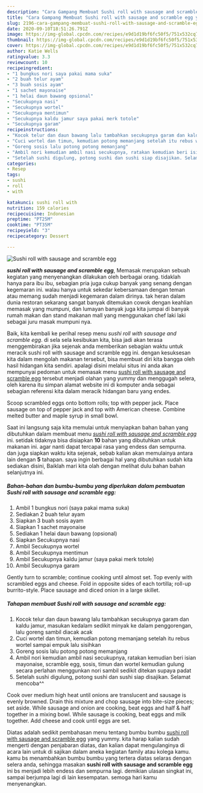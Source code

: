```yaml
---
description: "Cara Gampang Membuat Sushi roll with sausage and scramble egg yang Lezat"
title: "Cara Gampang Membuat Sushi roll with sausage and scramble egg yang Lezat"
slug: 2196-cara-gampang-membuat-sushi-roll-with-sausage-and-scramble-egg-yang-lezat
date: 2020-09-10T18:51:26.791Z
image: https://img-global.cpcdn.com/recipes/e9d1d19bf6fc50f5/751x532cq70/sushi-roll-with-sausage-and-scramble-egg-foto-resep-utama.jpg
thumbnail: https://img-global.cpcdn.com/recipes/e9d1d19bf6fc50f5/751x532cq70/sushi-roll-with-sausage-and-scramble-egg-foto-resep-utama.jpg
cover: https://img-global.cpcdn.com/recipes/e9d1d19bf6fc50f5/751x532cq70/sushi-roll-with-sausage-and-scramble-egg-foto-resep-utama.jpg
author: Katie Wells
ratingvalue: 3.3
reviewcount: 10
recipeingredient:
- "1 bungkus nori saya pakai mama suka"
- "2 buah telur ayam"
- "3 buah sosis ayam"
- "1 sachet mayonaise"
- "1 helai daun bawang opsional"
- "Secukupnya nasi"
- "Secukupnya wortel"
- "Secukupnya mentimun"
- "Secukupnya kaldu jamur saya pakai merk totole"
- "Secukupnya garam"
recipeinstructions:
- "Kocok telur dan daun bawang lalu tambahkan secukupnya garam dan kaldu jamur, masukan kedalam sedikit minyak ke dalam penggorengan, lalu goreng sambil diacak acak"
- "Cuci wortel dan timun, kemudian potong memanjang setelah itu rebus wortel sampai empuk lalu sisihkan"
- "Goreng sosis lalu potong potong memanjang"
- "Ambil nori kemudian ambil nasi secukupnya, ratakan kemudian beri isian mayonaise, scramble egg, sosis, timun dan wortel kemudian gulung secara perlahan menggunkan nori sambil sedikit ditekan supaya padat"
- "Setelah sushi digulung, potong sushi dan sushi siap disajikan. Selamat mencoba^^"
categories:
- Resep
tags:
- sushi
- roll
- with

katakunci: sushi roll with 
nutrition: 159 calories
recipecuisine: Indonesian
preptime: "PT25M"
cooktime: "PT35M"
recipeyield: "3"
recipecategory: Dessert

---
```



![Sushi roll with sausage and scramble egg](https://img-global.cpcdn.com/recipes/e9d1d19bf6fc50f5/751x532cq70/sushi-roll-with-sausage-and-scramble-egg-foto-resep-utama.jpg)

<b><i>sushi roll with sausage and scramble egg</i></b>, Memasak merupakan sebuah kegiatan yang menyenangkan dilakukan oleh berbagai orang. tidaklah hanya para ibu ibu, sebagian pria juga cukup banyak yang senang dengan kegemaran ini. walau hanya untuk sekedar kebersamaan dengan teman atau memang sudah menjadi kegemaran dalam dirinya. tak heran dalam dunia restoran sekarang sangat banyak ditemukan cowok dengan keahlian memasak yang mumpuni, dan lumayan banyak juga kita jumpai di banyak rumah makan dan stand makanan mall yang menggunakan chef laki laki sebagai juru masak mumpuni nya.

Baik, kita kembali ke perihal resep menu <i>sushi roll with sausage and scramble egg</i>. di sela sela kesibukan kita, bisa jadi akan terasa menggembirakan jika sejenak anda memberikan sebagian waktu untuk meracik sushi roll with sausage and scramble egg ini. dengan kesuksesan kita dalam mengolah makanan tersebut, bisa membuat diri kita bangga oleh hasil hidangan kita sendiri. apalagi disini melalui situs ini anda akan mempunyai pedoman untuk memasak menu <u>sushi roll with sausage and scramble egg</u> tersebut menjadi olahan yang yummy dan menggugah selera, oleh karena itu simpan alamat website ini di komputer anda sebagai sebagian referensi kita dalam meracik hidangan baru yang endes.

Scoop scrambled eggs onto bottom rolls; top with pepper jack. Place sausage on top of pepper jack and top with American cheese. Combine melted butter and maple syrup in small bowl.


Saat ini langsung saja kita memulai untuk menyiapkan bahan bahan yang dibutuhkan dalam membuat menu <u><i>sushi roll with sausage and scramble egg</i></u> ini. setidak tidaknya bisa disiapkan <b>10</b> bahan yang dibutuhkan untuk makanan ini. agar nanti dapat tercapai rasa yang endess dan sempurna. dan juga siapkan waktu kita sejenak, sebab kalian akan memulainya antara lain dengan <b>5</b> tahapan. saya ingin berbagai hal yang dibutuhkan sudah kita sediakan disini, Baiklah mari kita olah dengan melihat dulu bahan bahan selanjutnya ini.

<!--inarticleads1-->

##### Bahan-bahan dan bumbu-bumbu yang diperlukan dalam pembuatan Sushi roll with sausage and scramble egg:

1. Ambil 1 bungkus nori (saya pakai mama suka)
1. Sediakan 2 buah telur ayam
1. Siapkan 3 buah sosis ayam
1. Siapkan 1 sachet mayonaise
1. Sediakan 1 helai daun bawang (opsional)
1. Siapkan Secukupnya nasi
1. Ambil Secukupnya wortel
1. Ambil Secukupnya mentimun
1. Ambil Secukupnya kaldu jamur (saya pakai merk totole)
1. Ambil Secukupnya garam


Gently turn to scramble; continue cooking until almost set. Top evenly with scrambled eggs and cheese. Fold in opposite sides of each tortilla; roll-up burrito-style. Place sausage and diced onion in a large skillet. 

<!--inarticleads2-->

##### Tahapan membuat Sushi roll with sausage and scramble egg:

1. Kocok telur dan daun bawang lalu tambahkan secukupnya garam dan kaldu jamur, masukan kedalam sedikit minyak ke dalam penggorengan, lalu goreng sambil diacak acak
1. Cuci wortel dan timun, kemudian potong memanjang setelah itu rebus wortel sampai empuk lalu sisihkan
1. Goreng sosis lalu potong potong memanjang
1. Ambil nori kemudian ambil nasi secukupnya, ratakan kemudian beri isian mayonaise, scramble egg, sosis, timun dan wortel kemudian gulung secara perlahan menggunkan nori sambil sedikit ditekan supaya padat
1. Setelah sushi digulung, potong sushi dan sushi siap disajikan. Selamat mencoba^^


Cook over medium high heat until onions are translucent and sausage is evenly browned. Drain this mixture and chop sausage into bite-size pieces; set aside. While sausage and onion are cooking, beat eggs and half &amp; half together in a mixing bowl. While sausage is cooking, beat eggs and milk together. Add cheese and cook until eggs are set. 

Diatas adalah sedikit pembahasan menu tentang bumbu bumbu <u>sushi roll with sausage and scramble egg</u> yang yummy. kita harap kalian sudah mengerti dengan penjabaran diatas, dan kalian dapat mengulanginya di acara lain untuk di sajikan dalam aneka kegiatan family atau kolega kamu. kamu bs menambahkan bumbu bumbu yang tertera diatas selaras dengan selera anda, sehingga masakan <b>sushi roll with sausage and scramble egg</b> ini bs menjadi lebih endess dan sempurna lagi. demikian ulasan singkat ini, sampai berjumpa lagi di lain kesempatan. semoga hari kamu menyenangkan.
